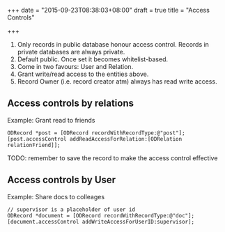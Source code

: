 +++
date = "2015-09-23T08:38:03+08:00"
draft = true
title = "Access Controls"

+++

1. Only records in public database honour access control. Records in private
   databases are always private.
2. Default public. Once set it becomes whitelist-based.
3. Come in two favours: User and Relation.
4. Grant write/read access to the entities above.
5. Record Owner (i.e. record creator atm) always has read write access.

## Access controls by relations

Example: Grant read to friends

```obj-c
ODRecord *post = [ODRecord recordWithRecordType:@"post"];
[post.accessControl addReadAccessForRelation:[ODRelation relationFriend]];
```

TODO: remember to save the record to make the access control effective

## Access controls by User

Example: Share docs to colleages

```obj-c
// supervisor is a placeholder of user id
ODRecord *document = [ODRecord recordWithRecordType:@"doc"];
[document.accessControl addWriteAccessForUserID:supervisor];
```
